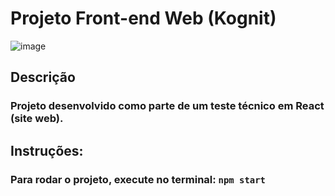 # Projeto Front-end Web (Kognit)

![image](https://github.com/user-attachments/assets/937b275f-c2f0-4a88-af85-6f4471fe253a)

## Descrição

### Projeto desenvolvido como parte de um teste técnico em React (site web).

## Instruções:

### Para rodar o projeto, execute no terminal: `npm start`

